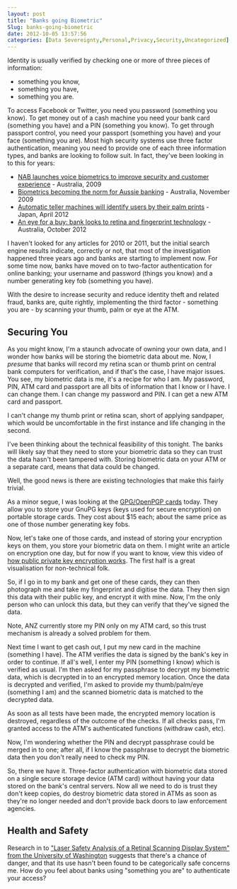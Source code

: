 ```yaml
---
layout: post
title: "Banks going Biometric"
Slug: banks-going-biometric
date: 2012-10-05 13:57:56
categories: [Data Sovereignty,Personal,Privacy,Security,Uncategorized]
---
```

Identity is usually verified by checking one or more of three pieces of information:

- something you know,
- something you have,
- something you are.

To access Facebook or Twitter, you need you password (something you know). To get money out of a cash machine you need your bank card (something you have) and a PIN (something you know). To get through passport control, you need your passport (something you have) and your face (something you are). Most high security systems use three factor authentication, meaning you need to provide one of each three information types, and banks are looking to follow suit. In fact, they've been looking in to this for years:

- [NAB launches voice biometrics to improve security and customer experience](https://www.nab.com.au/wps/wcm/connect/nab/nab/home/About_Us/8/5/14/16/) - Australia, 2009
- [Biometrics becoming the norm for Aussie banking](http://www.itnews.com.au/News/161731,biometrics-becoming-the-norm-for-aussie-banking.aspx) - Australia, November 2009
- [Automatic teller machines will identify users by their palm prints](http://tenbreakfast.com.au/japan-s-biometric-banking-boom.htm) - Japan, April 2012
- [An eye for a buy: bank looks to retina and fingerprint technology](http://www.watoday.com.au/it-pro/business-it/an-eye-for-a-buy-bank-looks-to-retina-and-fingerprint-technology-20121004-2729v.html) - Australia, October 2012

I haven't looked for any articles for 2010 or 2011, but the initial search engine results indicate, correctly or not, that most of the investigation happened three years ago and banks are starting to implement now. For some time now, banks have moved on to two-factor authentication for online banking; your username and password (things you know) and a number generating key fob (something you have).

With the desire to increase security and reduce identity theft and related fraud, banks are, quite rightly, implementing the third factor - something you are - by scanning your thumb, palm or eye at the ATM.

## Securing You

As you might know, I'm a staunch advocate of owning your own data, and I wonder how banks will be storing the biometric data about me. Now, I _presume_ that banks will record my retina scan or thumb print on central bank computers for verification, and if that's the case, I have major issues. You see, my biometric data is me, it's a recipe for who I am. My password, PIN, ATM card and passport are all bits of information that I know or I have. I can change them. I can change my password and PIN. I can get a new ATM card and passport.

I can't change my thumb print or retina scan, short of applying sandpaper, which would be uncomfortable in the first instance and life changing in the second.

I've been thinking about the technical feasibility of this tonight. The banks will likely say that they need to store your biometric data so they can trust the data hasn't been tampered with. Storing biometric data on your ATM or a separate card, means that data could be changed.

Well, the good news is there are existing technologies that make this fairly trivial.

As a minor segue, I was looking at the [GPG/OpenPGP cards](http://www.gnupg.org/howtos/card-howto/en/smartcard-howto.html) today. They allow you to store your GnuPG keys (keys used for secure encryption) on portable storage cards. They cost about $15 each; about the same price as one of those number generating key fobs.

Now, let's take one of those cards, and instead of storing your encryption keys on them, you store your biometric data on them. I might write an article on encryption one day, but for now if you want to know, view this video of [how public private key encryption works](https://www.youtube.com/watch?v=3QnD2c4Xovk). The first half is a great visualisation for non-technical folk.

So, if I go in to my bank and get one of these cards, they can then photograph me and take my fingerprint and digitise the data. They then sign this data with their public key, and encrypt it with mine. Now, I'm the only person who can unlock this data, but they can verify that they've signed the data.

Note, ANZ currently store my PIN only on my ATM card, so this trust mechanism is already a solved problem for them.

Next time I want to get cash out, I put my new card in the machine (something I have). The ATM verifies the data is signed by the bank's key in order to continue. If all's well, I enter my PIN (something I know) which is verified as usual. I'm then asked for my passphrase to decrypt my biometric data, which is decrypted in to an encrypted memory location. Once the data is decrypted and verified, I'm asked to provide my thumb/palm/eye (something I am) and the scanned biometric data is matched to the decrypted data.

As soon as all tests have been made, the encrypted memory location is destroyed, regardless of the outcome of the checks. If all checks pass, I'm granted access to the ATM's authenticated functions (withdraw cash, etc).

Now, I'm wondering whether the PIN and decrypt passphrase could be merged in to one; after all, if I know the passphrase to decrypt the biometric data then you don't really need to check my PIN.

So, there we have it. Three-factor authentication with biometric data stored on a single secure storage device (ATM card) without having your data stored on the bank's central servers. Now all we need to do is trust they don't keep copies, do destroy biometric data stored in ATMs as soon as they're no longer needed and don't provide back doors to law enforcement agencies.

## Health and Safety

Research in to ["Laser Safety Analysis of a Retinal Scanning Display System" from the University of Washington](http://www.hitl.washington.edu/publications/r-97-31/) suggests that there's a chance of danger, and that its use hasn't been found to be categorically safe concerns me. How do you feel about banks using "something you are" to authenticate your access?
